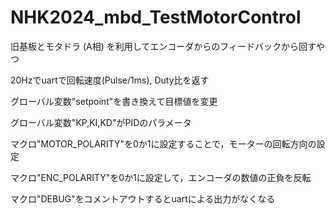 # NHK2024_mbd_TestMotorControl
旧基板とモタドラ (A相) を利用してエンコーダからのフィードバックから回すやつ

20Hzでuartで回転速度(Pulse/1ms), Duty比を返す

グローバル変数"setpoint"を書き換えて目標値を変更

グローバル変数"KP,KI,KD"がPIDのパラメータ

マクロ"MOTOR_POLARITY"を0か1に設定することで，モーターの回転方向の設定

マクロ"ENC_POLARITY"を0か1に設定して，エンコーダの数値の正負を反転

マクロ"DEBUG"をコメントアウトするとuartによる出力がなくなる
